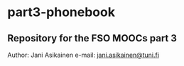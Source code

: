 # part3-phonebook
## Repository for the FSO MOOCs part 3
Author: Jani Asikainen
e-mail: jani.asikainen@tuni.fi
